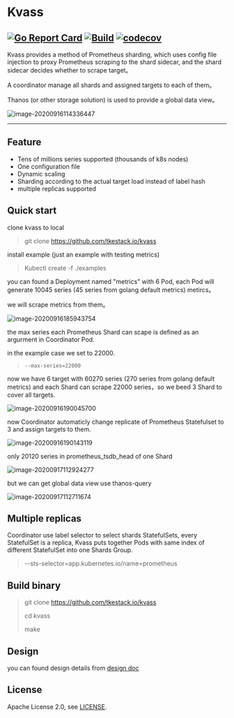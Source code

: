 # Kvass

  [![Go Report Card](https://goreportcard.com/badge/github.com/tkestack/kvass)](https://goreportcard.com/report/github.com/tkestack/kvass)      [![Build](https://github.com/tkestack/kvass/workflows/Build/badge.svg?branch=master)]()      [![codecov](https://codecov.io/gh/tkestack/kvass/branch/master/graph/badge.svg)](https://codecov.io/gh/tkestack/kvass)
------

Kvass provides a method of Prometheus sharding, which uses config file injection to proxy Prometheus scraping to the shard sidecar, and the shard sidecar decides whether to scrape target。

A coordinator manage all shards  and assigned targets to each of them。

Thanos (or other storage solution) is used to provide a global data view。

![image-20200916114336447](./README.assets/image-20200916114336447.png)

------

## Feature

* Tens of millions series supported (thousands of k8s nodes)
* One configuration file
* Dynamic scaling
* Sharding according to the actual target load instead of label hash
* multiple replicas supported

## Quick start 

clone kvass to local 

> git clone https://github.com/tkestack.io/kvass

install example (just an example with testing metrics)

> Kubectl create -f ./examples

you can found a Deployment named "metrics" with 6 Pod, each Pod will generate 10045 series (45 series from golang default metrics) metircs。

we will scrape metrics from them。

![image-20200916185943754](./README.assets/image-20200916185943754.png)

the max series each Prometheus Shard can scape is defined as an argurment in Coordinator Pod.

in the example case we set to 22000.

> ```
> --max-series=22000
> ```

now we have 6 target with 60270 series  (270 series from golang default metrics)  and each Shard can scrape 22000 series，so we beed 3 Shard to cover all targets.

![image-20200916190045700](./README.assets/image-20200916190045700.png)

now Coordinator  automaticly change replicate of Prometheus Statefulset to 3 and assign targets to them.

![image-20200916190143119](./README.assets/image-20200916190143119.png)

only 20120 series in prometheus_tsdb_head of one Shard

![image-20200917112924277](./README.assets/image-20200917112924277.png)

but we can get global data view use thanos-query

![image-20200917112711674](./README.assets/image-20200917112711674.png)

## Multiple replicas

Coordinator use label selector to select shards StatefulSets, every StatefulSet is a replica, Kvass puts together Pods with same index of different StatefulSet into one Shards Group.

> --sts-selector=app.kubernetes.io/name=prometheus

## Build binary

> git clone https://github.com/tkestack.io/kvass
>
> cd kvass
>
> make 

## Design

you can found design details from [design doc](./documents/design.md)

## License
Apache License 2.0, see [LICENSE](./LICENSE).

